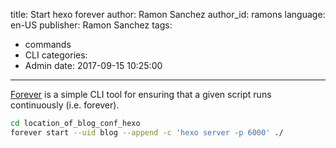 title: Start hexo forever
author: Ramon Sanchez
author_id: ramons
language: en-US
publisher: Ramon Sanchez
tags:
  - commands
  - CLI
categories:
  - Admin
date: 2017-09-15 10:25:00
---
[Forever](https://github.com/foreverjs/forever) is a simple CLI tool for ensuring that a given script runs continuously (i.e. forever).  

```sh
cd location_of_blog_conf_hexo
forever start --uid blog --append -c 'hexo server -p 6000' ./
```